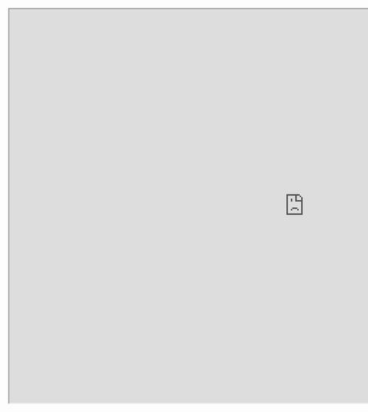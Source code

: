 <iframe width=1200px height=800px
src=https://jul.github.io/cv/demo.html?route=top#by_status></iframe>
